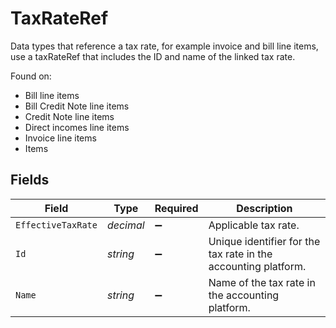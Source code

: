 # TaxRateRef

Data types that reference a tax rate, for example invoice and bill line items, use a taxRateRef that includes the ID and name of the linked tax rate.

Found on:

- Bill line items
- Bill Credit Note line items
- Credit Note line items
- Direct incomes line items
- Invoice line items
- Items


## Fields

| Field                                                          | Type                                                           | Required                                                       | Description                                                    |
| -------------------------------------------------------------- | -------------------------------------------------------------- | -------------------------------------------------------------- | -------------------------------------------------------------- |
| `EffectiveTaxRate`                                             | *decimal*                                                      | :heavy_minus_sign:                                             | Applicable tax rate.                                           |
| `Id`                                                           | *string*                                                       | :heavy_minus_sign:                                             | Unique identifier for the tax rate in the accounting platform. |
| `Name`                                                         | *string*                                                       | :heavy_minus_sign:                                             | Name of the tax rate in the accounting platform.               |